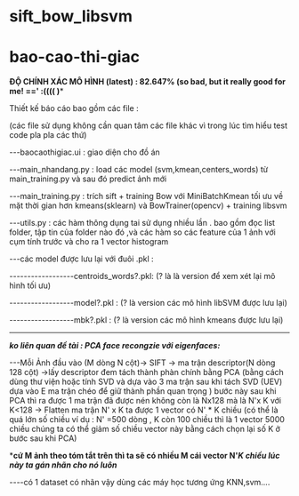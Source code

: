 # sift_bow_libsvm


# bao-cao-thi-giac

****ĐỘ CHÍNH XÁC MÔ HÌNH (latest) : 82.647% (so bad, but it really good for me!   =='   :((((    )*****

Thiết kế báo cáo bao gồm các file :

(các file sử dụng không cần quan tâm các file khác vì trong lúc tìm hiểu test code pla pla các thứ)

---baocaothigiac.ui : giao diện cho đồ án


---main_nhandang.py : load các model (svm,kmean,centers_words) từ main_training.py và sau đó predict ảnh mới


---main_training.py : trích sift + training Bow với MiniBatchKmean tối ưu về mặt thời gian hơn kmeans(sklearn) 
và BowTrainer(opencv) + training libsvm


---utils.py : các hàm thông dụng tai sử dụng nhiều lần . bao gồm đọc list folder, tập tin của folder nào đó
,và các hàm so các feature của 1 ảnh với cụm tính trước và cho ra 1 vector histogram


---các model được lưu lại với đuôi .pkl :
        
------------------centroids_words?.pkl: (? là là version để xem xét lại mô hình tối ưu)

------------------model?.pkl : (? là version các mô hình libSVM được lưu lại)

------------------mbk?.pkl : (? là version các mô hình kmeans được lưu lại)





****************************************************************************************************************************************

***ko liên quan đề tài : PCA face recongzie với eigenfaces:***

---Mỗi Ảnh đầu vào (M dòng N cột)-> SIFT -> ma trận descriptor(N dòng 128 cột) ->lấy descriptor đem tách thành phàn chính bằng PCA (bằng cách dùng thư viện hoặc tính SVD và dựa vào 3 ma trận sau khi tách SVD (UEV)  dựa vào E ma trận chéo để giữ thành phần quan trọng ) bước này sau khi PCA thì ra được 1 ma trận đã được nén không còn là Nx128 mà là N'x K với K<128 -> Flatten ma trận N' x  K ta được 1 vector có N' * K chiều (có thể là quá lớn số chiều ví dụ : N' =500 dòng , K còn 100 chiều thì là 1 vector 5000 chiều  chúng ta có thể giảm số chiều vector này bằng cách chọn lại số K ở bước sau khi PCA)

***cứ M ảnh theo tóm tắt trên thì ta sẽ có nhiều M cái vector N'*K chiều lúc này ta gán nhãn cho nó luôn***

----có 1 dataset có nhãn vậy dùng các máy học tương ứng KNN,svm....



